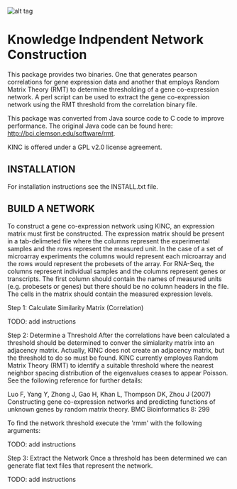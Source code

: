 
![alt tag](https://raw.githubusercontent.com/SystemsGenetics/KINC/version1/KINClogo.png)

Knowledge Indpendent Network Construction
==========

This package provides two binaries. One that generates pearson correlations for
gene expression data and another that employs Random Matrix Theory (RMT) to 
determine thresholding of a gene co-expression network. A perl script can be
used to extract the gene co-expression network using the RMT threshold from
the correlation binary file.

This package was converted from Java source code to C code to improve 
performance.  The original Java code can be found here:
http://bci.clemson.edu/software/rmt.

KINC is offered under a GPL v2.0 license agreement.  


INSTALLATION
------------
For installation instructions see the INSTALL.txt file.


BUILD A NETWORK
---------------
To construct a gene co-expression network using KINC, an expression
matrix must first be constructed.  The expression matrix should be present in
a tab-delimeted file where the columns represent the experimental samples and
the rows represent the measured unit. In the case of a set of microarray
experiments the columns would represent each microarray and the rows would
represent the probesets of the array.  For RNA-Seq, the columns represent individual
samples and the columns represent genes or transcripts.  The first column 
should contain the names of measured units (e.g. probesets or genes) but there 
should be no column headers in the file.  The cells in the matrix should contain 
the measured expression levels. 

Step 1: Calculate Similarity Matrix (Correlation)

TODO: add instructions

Step 2:  Determine a Threshold
After the correlations have been calculated a threshold should be determined
to conver the simialarity matrix into an adjacency matrix.  Actually, KINC
does not create an adjacency matrix, but the threshold to do so must be
found.  KINC currently employes Random Matrix Theory (RMT) to identify a suitable 
threshold where the nearest neighbor spacing distribution of the eigenvalues ceases
to appear Poisson.  See the following reference for further details:

Luo F, Yang Y, Zhong J, Gao H, Khan L, Thompson DK, Zhou J (2007) Constructing
   gene co-expression networks and predicting functions of unknown genes by 
   random matrix theory.  BMC Bioinformatics 8: 299

To find the network threshold execute the 'rmm' with the following arguments:

TODO: add instructions

Step 3: Extract the Network
Once a threshold has been determined we can generate flat text files that 
represent the network.  


TODO: add instructions



